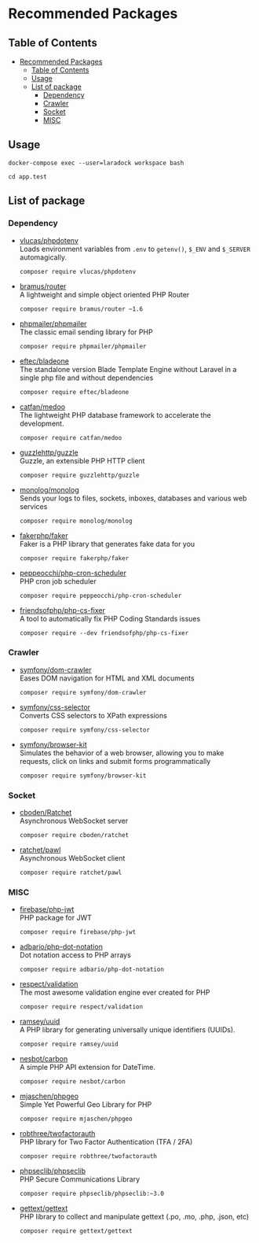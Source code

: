 # Recommended Packages

## Table of Contents

- [Recommended Packages](#recommended-packages)
  - [Table of Contents](#table-of-contents)
  - [Usage](#usage)
  - [List of package](#list-of-package)
    - [Dependency](#dependency)
    - [Crawler](#crawler)
    - [Socket](#socket)
    - [MISC](#misc)

## Usage

```shell
docker-compose exec --user=laradock workspace bash
```

```shell
cd app.test
```

## List of package

### Dependency

- [vlucas/phpdotenv](https://github.com/vlucas/phpdotenv)  
  Loads environment variables from `.env` to `getenv()`, `$_ENV` and `$_SERVER` automagically.

  ```shell
  composer require vlucas/phpdotenv
  ```

- [bramus/router](https://github.com/bramus/router)  
  A lightweight and simple object oriented PHP Router

  ```shell
  composer require bramus/router ~1.6
  ```

- [phpmailer/phpmailer](https://github.com/PHPMailer/PHPMailer)  
  The classic email sending library for PHP

  ```shell
  composer require phpmailer/phpmailer
  ```

- [eftec/bladeone](https://github.com/EFTEC/BladeOne)  
  The standalone version Blade Template Engine without Laravel in a single php file and without dependencies

  ```shell
  composer require eftec/bladeone
  ```

- [catfan/medoo](https://github.com/catfan/Medoo)  
  The lightweight PHP database framework to accelerate the development.

  ```shell
  composer require catfan/medoo
  ```

- [guzzlehttp/guzzle](https://github.com/guzzle/guzzle)  
  Guzzle, an extensible PHP HTTP client

  ```shell
  composer require guzzlehttp/guzzle
  ```

- [monolog/monolog](https://github.com/Seldaek/monolog)  
  Sends your logs to files, sockets, inboxes, databases and various web services

  ```shell
  composer require monolog/monolog
  ```

- [fakerphp/faker](https://github.com/FakerPHP/Faker)  
  Faker is a PHP library that generates fake data for you

  ```shell
  composer require fakerphp/faker
  ```

- [peppeocchi/php-cron-scheduler](https://github.com/peppeocchi/php-cron-scheduler)  
  PHP cron job scheduler

  ```shell
  composer require peppeocchi/php-cron-scheduler
  ```

- [friendsofphp/php-cs-fixer](https://github.com/phpseclib/phpseclib)  
  A tool to automatically fix PHP Coding Standards issues

  ```shell
  composer require --dev friendsofphp/php-cs-fixer
  ```

### Crawler

- [symfony/dom-crawler](https://github.com/symfony/dom-crawler)  
  Eases DOM navigation for HTML and XML documents

  ```shell
  composer require symfony/dom-crawler
  ```

- [symfony/css-selector](https://github.com/symfony/css-selector)  
  Converts CSS selectors to XPath expressions

  ```shell
  composer require symfony/css-selector
  ```

- [symfony/browser-kit](https://github.com/symfony/browser-kit)  
  Simulates the behavior of a web browser, allowing you to make requests, click on links and submit forms programmatically

  ```shell
  composer require symfony/browser-kit
  ```

### Socket

- [cboden/Ratchet](https://github.com/ratchetphp/Ratchet)  
  Asynchronous WebSocket server

  ```shell
  composer require cboden/ratchet
  ```

- [ratchet/pawl](https://github.com/ratchetphp/Pawl)  
  Asynchronous WebSocket client

  ```shell
  composer require ratchet/pawl
  ```

### MISC

- [firebase/php-jwt](https://github.com/firebase/php-jwt)  
  PHP package for JWT

  ```shell
  composer require firebase/php-jwt
  ```

- [adbario/php-dot-notation](https://github.com/adbario/php-dot-notation)  
  Dot notation access to PHP arrays

  ```shell
  composer require adbario/php-dot-notation
  ```

- [respect/validation](https://github.com/Respect/Validation)  
  The most awesome validation engine ever created for PHP

  ```shell
  composer require respect/validation
  ```

- [ramsey/uuid](https://github.com/ramsey/uuid)  
  A PHP library for generating universally unique identifiers (UUIDs).

  ```shell
  composer require ramsey/uuid
  ```

- [nesbot/carbon](https://github.com/briannesbitt/Carbon)  
  A simple PHP API extension for DateTime.

  ```shell
  composer require nesbot/carbon
  ```

- [mjaschen/phpgeo](https://github.com/mjaschen/phpgeo)  
  Simple Yet Powerful Geo Library for PHP

  ```shell
  composer require mjaschen/phpgeo
  ```

- [robthree/twofactorauth](https://github.com/RobThree/TwoFactorAuth)  
  PHP library for Two Factor Authentication (TFA / 2FA)

  ```shell
  composer require robthree/twofactorauth
  ```

- [phpseclib/phpseclib](https://github.com/phpseclib/phpseclib)  
  PHP Secure Communications Library

  ```shell
  composer require phpseclib/phpseclib:~3.0
  ```

- [gettext/gettext](https://github.com/php-gettext/Gettext)  
  PHP library to collect and manipulate gettext (.po, .mo, .php, .json, etc)

  ```shell
  composer require gettext/gettext
  ```
